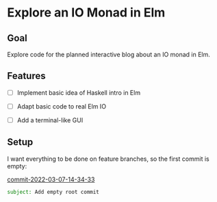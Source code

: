 # Explore an IO Monad in Elm

## Goal

Explore code for the planned interactive blog about an IO monad in Elm.


## Features

- [ ] Implement basic idea of Haskell intro in Elm
- [ ] Adapt basic code to real Elm IO
- [ ] Add a terminal-like GUI


<a id="commit-2022-03-07-14-34-33"></a>

## Setup

I want everything to be done on feature branches, so the first commit is empty:

[commit-2022-03-07-14-34-33](https://github.com/pitnyr/elm-y-aeiou-m/commit/2bb76ea34ce00e22b6e36069aaed2a6b379497e8)
```email
subject: Add empty root commit
```
